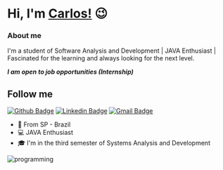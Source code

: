 # Hi, I'm [Carlos!](https://www.linkedin.com/in/carlos-eduardo-ads/) 😉

### **About me**
I'm a student of Software Analysis and Development | JAVA Enthusiast | Fascinated for the learning and always looking for the next level.

 ***I am open to job opportunities (Internship)***


## **Follow me**

[![Github Badge](https://camo.githubusercontent.com/2c474eebc0b579426e4725a3c709dd9567b376e338c60d630bb268d977b7fb19/68747470733a2f2f696d672e736869656c64732e696f2f62616467652f2d4769746875622d3030303f7374796c653d666c61742d737175617265266c6f676f3d476974687562266c6f676f436f6c6f723d7768697465266c696e6b3d68747470733a2f2f6769746875622e636f6d2f6476646e6f74666f756e64)](https://github.com/caducamargo)  [![Linkedin Badge](https://camo.githubusercontent.com/bcc835f89077daa2ecf5d7eefd1d1c1a3a3db99f380559a5f67d56b05875b44a/68747470733a2f2f696d672e736869656c64732e696f2f62616467652f2d4c696e6b6564496e2d626c75653f7374796c653d666c61742d737175617265266c6f676f3d4c696e6b6564696e266c6f676f436f6c6f723d7768697465266c696e6b3d68747470733a2f2f7777772e6c696e6b6564696e2e636f6d2f696e2f64617669642d73616e746f732d6134383230343162322f)](https://www.linkedin.com/in/carlos-eduardo-ads/)  [![Gmail Badge](https://camo.githubusercontent.com/fe4b580102f0dab012cdf5cadceb57952b51dab20403f8ebd04f71a501565a1f/68747470733a2f2f696d672e736869656c64732e696f2f62616467652f2d476d61696c2d6331343433383f7374796c653d666c61742d737175617265266c6f676f3d476d61696c266c6f676f436f6c6f723d7768697465266c696e6b3d6d61696c746f3a636f6e7461746f2e64766473616e746f7340676d61696c2e636f6d)](mailto:contato.cadu.camargoads@gmail.com)

  
- 📌 From SP - Brazil
- 💻 JAVA Enthusiast
- 🎓 I'm in the third semester of Systems Analysis and Development

![programming](https://www.google.com/url?sa=i&url=https://favpng.com/png_view/child-computer-programming-vector-graphics-clip-art-child-illustration-png/1ynEqbAi&psig=AOvVaw1FK0e_f32K0W93qw_5vK3C&ust=1620679379882000&source=images&cd=vfe&ved=2ahUKEwi245Cnu73wAhUMazABHa5uDL0QjRx6BAgAEAc)
